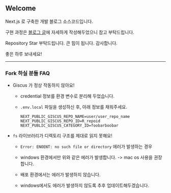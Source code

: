 ## Welcome

Next.js 로 구축한 개발 블로그 소스코드입니다.

구현 과정은 [블로그 글](https://www.d5br5.dev/blog/nextjs_blog/setup)에 자세하게 작성해두었으니 참고 부탁드립니다.

Repository Star 부탁드립니다. 큰 힘이 됩니다. 감사합니다.

좋은 하루 보내세요!

---

### Fork 하실 분들 FAQ

- Giscus 가 정상 작동하지 않아요!

  - credential 정보를 환경 변수로 분리해 두었습니다.
  - `.env.local` 파일을 생성하신 후, 아래 정보를 채워주세요.

    ```env
    NEXT_PUBLIC_GISCUS_REPO_NAME=user/user_repo_name
    NEXT_PUBLIC_GISCUS_REPO_ID=R_repoid
    NEXT_PUBLIC_GISCUS_CATEGORY_ID=foobarboobar
    ```

- `fs` 라이브러리가 디렉토리 구조를 제대로 읽지 못해요!

  - `Error: ENOENT: no such file or directory` 에러가 발생하는 경우
  - windows 환경에서만 위와 같은 에러가 발생합니다. -> mac os 사용을 권장합니다.

  - 배포 환경에서는 에러가 발생하지 않습니다.

  - windows에서도 에러가 발생하지 않도록 추후 업데이트해두겠습니다.
